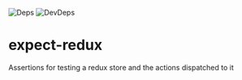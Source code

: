 ![Deps](https://david-dm.org/rradczewski/expect-redux.svg) ![DevDeps](https://david-dm.org/rradczewski/expect-redux/dev-status.svg)

# expect-redux
Assertions for testing a redux store and the actions dispatched to it

